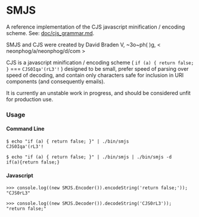 # SMJS

A reference implementation of the CJS javascript minification / encoding scheme. See: [doc/cjs_grammar.md](doc/cjs_grammar.md).

SMJS and CJS were created by David Braden V, ~3o~ph( )g, < neonphog/a/neonphog/d/com >

CJS is a javascript minification / encoding scheme ( `if (a) { return false; }` === `CJS0Iqa'(rL3'!` ) designed to be small, prefer speed of parsing over speed of decoding, and contain only characters safe for inclusion in URI components (and consequently emails).

It is currently an unstable work in progress, and should be considered unfit for production use.

### Usage

#### Command Line

```
$ echo "if (a) { return false; }" | ./bin/smjs
CJS0Iqa'(rL3'!

$ echo "if (a) { return false; }" | ./bin/smjs | ./bin/smjs -d
if(a){return false;}
```

#### Javascript

```
>>> console.log((new SMJS.Encoder()).encodeString('return false;'));
"CJS0rL3"

>>> console.log((new SMJS.Decoder()).decodeString('CJS0rL3'));
"return false;"
```

